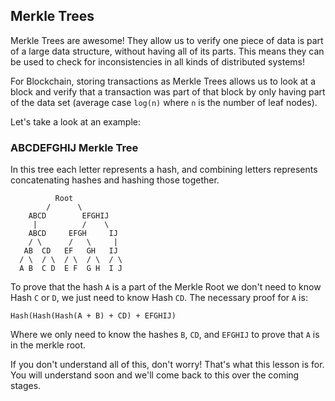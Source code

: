 ## Merkle Trees

Merkle Trees are awesome! They allow us to verify one piece of data is part of a large data structure, without having all of its parts. This means they can be used to check for inconsistencies in all kinds of distributed systems!

For Blockchain, storing transactions as Merkle Trees allows us to look at a block and verify that a transaction was part of that block by only having part of the data set (average case `log(n)` where `n` is the number of leaf nodes).

Let's take a look at an example: 


### ABCDEFGHIJ Merkle Tree 

In this tree each letter represents a hash, and combining letters represents concatenating hashes and hashing those together. 

```
          Root 
        /      \
    ABCD        EFGHIJ
     |          /    \
    ABCD     EFGH     IJ
    / \      /   \     |
   AB  CD   EF   GH   IJ
  / \  / \  / \  / \  / \      
  A B  C D  E F  G H  I J
```

To prove that the hash `A` is a part of the Merkle Root we don't need to know Hash `C` or `D`, we just need to know Hash `CD`. The necessary proof for `A` is:

```
Hash(Hash(Hash(A + B) + CD) + EFGHIJ)
```
Where we only need to know the hashes `B`, `CD`, and `EFGHIJ` to prove that `A` is in the merkle root. 

If you don't understand all of this, don't worry! That's what this lesson is for. You will understand soon and we'll come back to this over the coming stages.
 